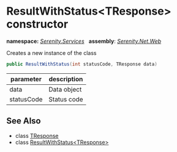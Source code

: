 # ResultWithStatus&lt;TResponse&gt; constructor
**namespace:** *[Serenity.Services](../../README.md#serenity.services-namespace)*   **assembly**: *[Serenity.Net.Web](../../README.md)*

Creates a new instance of the class

```csharp
public ResultWithStatus(int statusCode, TResponse data)
```

| parameter | description |
| --- | --- |
| data | Data object |
| statusCode | Status code |

## See Also

* class [TResponse](../Serenity.Net.Web/../ResultWithStatus-1.TResponse.md)
* class [ResultWithStatus&lt;TResponse&gt;](../ResultWithStatus-1.md)